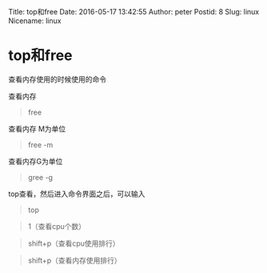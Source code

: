 Title: top和free
Date: 2016-05-17 13:42:55
Author: peter
Postid: 8
Slug: linux
Nicename: linux

# top和free

查看内存使用的时候使用的命令

查看内存
>free

查看内存 M为单位
>free -m

查看内存G为单位
>gree -g


top查看，然后进入命令界面之后，可以输入
>top

>1（查看cpu个数）

>shift+p（查看cpu使用排行）


>shift+p（查看内存使用排行）
